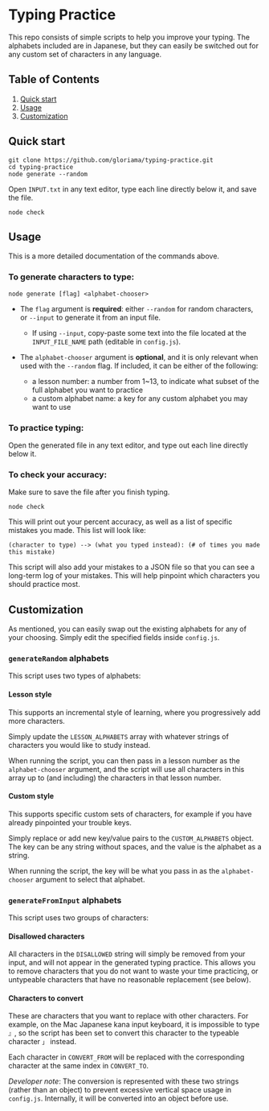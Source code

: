 # Typing Practice

This repo consists of simple scripts to help you improve your typing. The alphabets included are in Japanese, but they can easily be switched out for any custom set of characters in any language.

## Table of Contents
1. [Quick start](#quick-start)
1. [Usage](#usage)
1. [Customization](#customization)

## Quick start
```
git clone https://github.com/gloriama/typing-practice.git
cd typing-practice
node generate --random
```
Open `INPUT.txt` in any text editor, type each line directly below it, and save the file.
```
node check
```

## Usage

This is a more detailed documentation of the commands above.

### To generate characters to type:

```
node generate [flag] <alphabet-chooser>
```

* The `flag` argument is **required**: either `--random` for random characters, or `--input` to generate it from an input file.
  
  * If using `--input`, copy-paste some text into the file located at the `INPUT_FILE_NAME` path (editable in `config.js`).

* The `alphabet-chooser` argument is **optional**, and it is only relevant when used with the `--random` flag. If included, it can be either of the following:

  * a lesson number: a number from 1~13, to indicate what subset of the full alphabet you want to practice
  * a custom alphabet name: a key for any custom alphabet you may want to use

### To practice typing:

Open the generated file in any text editor, and type out each line directly below it.

### To check your accuracy:

Make sure to save the file after you finish typing.

```
node check
```

This will print out your percent accuracy, as well as a list of specific mistakes you made. This list will look like:

```
(character to type) --> (what you typed instead): (# of times you made this mistake)
```

This script will also add your mistakes to a JSON file so that you can see a long-term log of your mistakes. This will help pinpoint which characters you should practice most.

## Customization

As mentioned, you can easily swap out the existing alphabets for any of your choosing. Simply edit the specified fields inside `config.js`.

### `generateRandom` alphabets

This script uses two types of alphabets:

#### Lesson style

This supports an incremental style of learning, where you progressively add more characters.

Simply update the `LESSON_ALPHABETS` array with whatever strings of characters you would like to study instead.

When running the script, you can then pass in a lesson number as the `alphabet-chooser` argument, and the script will use all characters in this array up to (and including) the characters in that lesson number.

#### Custom style

This supports specific custom sets of characters, for example if you have already pinpointed your trouble keys.

Simply replace or add new key/value pairs to the `CUSTOM_ALPHABETS` object. The key can be any string without spaces, and the value is the alphabet as a string.

When running the script, the key will be what you pass in as the `alphabet-chooser` argument to select that alphabet.

### `generateFromInput` alphabets

This script uses two groups of characters:

#### Disallowed characters

All characters in the `DISALLOWED` string will simply be removed from your input, and will not appear in the generated typing practice. This allows you to remove characters that you do not want to waste your time practicing, or untypeable characters that have no reasonable replacement (see below).

#### Characters to convert

 These are characters that you want to replace with other characters. For example, on the Mac Japanese kana input keyboard, it is impossible to type `』`, so the script has been set to convert this character to the typeable character `」` instead.

Each character in `CONVERT_FROM` will be replaced with the corresponding character at the same index in `CONVERT_TO`.

*Developer note*: The conversion is represented with these two strings (rather than an object) to prevent excessive vertical space usage in `config.js`. Internally, it will be converted into an object before use.